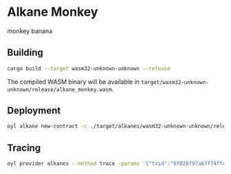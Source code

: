 # Alkane Monkey

monkey banana

## Building

```bash
cargo build --target wasm32-unknown-unknown --release
```

The compiled WASM binary will be available in `target/wasm32-unknown-unknown/release/alkane_monkey.wasm`. 

## Deployment

```bash
oyl alkane new-contract -c ./target/alkanes/wasm32-unknown-unknown/release/alkane_monkey.wasm -data 1,0 -p oylnet
```

## Tracing

```bash
oyl provider alkanes --method trace -params '{"txid":"6f028f97a67f74ffedbc7daabe0ae01c43f17eebcad1721cd5b0eebac61bb9da", "vout":5}' -p oylnet
``` 

